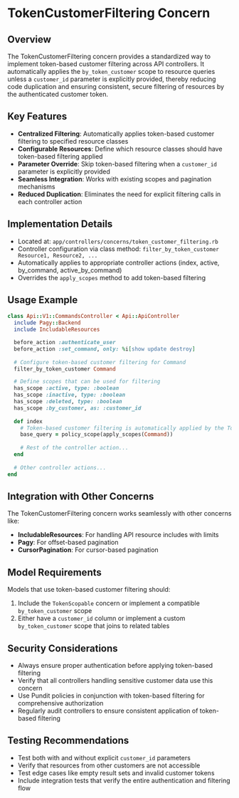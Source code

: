 # TokenCustomerFiltering Concern

## Overview
The TokenCustomerFiltering concern provides a standardized way to implement token-based customer filtering across API controllers. It automatically applies the `by_token_customer` scope to resource queries unless a `customer_id` parameter is explicitly provided, thereby reducing code duplication and ensuring consistent, secure filtering of resources by the authenticated customer token.

## Key Features
- **Centralized Filtering**: Automatically applies token-based customer filtering to specified resource classes
- **Configurable Resources**: Define which resource classes should have token-based filtering applied
- **Parameter Override**: Skip token-based filtering when a `customer_id` parameter is explicitly provided
- **Seamless Integration**: Works with existing scopes and pagination mechanisms
- **Reduced Duplication**: Eliminates the need for explicit filtering calls in each controller action

## Implementation Details
- Located at: `app/controllers/concerns/token_customer_filtering.rb`
- Controller configuration via class method: `filter_by_token_customer Resource1, Resource2, ...`
- Automatically applies to appropriate controller actions (index, active, by_command, active_by_command)
- Overrides the `apply_scopes` method to add token-based filtering

## Usage Example
```ruby
class Api::V1::CommandsController < Api::ApiController
  include Pagy::Backend
  include IncludableResources

  before_action :authenticate_user
  before_action :set_command, only: %i[show update destroy]
  
  # Configure token-based customer filtering for Command
  filter_by_token_customer Command

  # Define scopes that can be used for filtering
  has_scope :active, type: :boolean
  has_scope :inactive, type: :boolean
  has_scope :deleted, type: :boolean
  has_scope :by_customer, as: :customer_id
  
  def index
    # Token-based customer filtering is automatically applied by the TokenCustomerFiltering concern
    base_query = policy_scope(apply_scopes(Command))
    
    # Rest of the controller action...
  end
  
  # Other controller actions...
end
```

## Integration with Other Concerns
The TokenCustomerFiltering concern works seamlessly with other concerns like:
- **IncludableResources**: For handling API resource includes with limits
- **Pagy**: For offset-based pagination
- **CursorPagination**: For cursor-based pagination

## Model Requirements
Models that use token-based customer filtering should:
1. Include the `TokenScopable` concern or implement a compatible `by_token_customer` scope
2. Either have a `customer_id` column or implement a custom `by_token_customer` scope that joins to related tables

## Security Considerations
- Always ensure proper authentication before applying token-based filtering
- Verify that all controllers handling sensitive customer data use this concern
- Use Pundit policies in conjunction with token-based filtering for comprehensive authorization
- Regularly audit controllers to ensure consistent application of token-based filtering

## Testing Recommendations
- Test both with and without explicit `customer_id` parameters
- Verify that resources from other customers are not accessible
- Test edge cases like empty result sets and invalid customer tokens
- Include integration tests that verify the entire authentication and filtering flow

